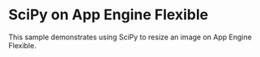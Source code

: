 # SciPy on App Engine Flexible

This sample demonstrates using SciPy to resize an image on App Engine Flexible.
